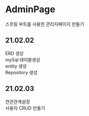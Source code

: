 # AdminPage
스프링 부트를 사용한 관리자페이지 만들기

## 21.02.02
ERD 생성  
mySql 테이블생성  
entity 생성  
Repository 생성  


## 21.02.03  
연관관계설정  
사용자 CRUD 만들기  
